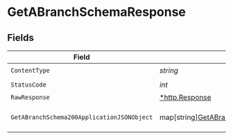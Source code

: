 # GetABranchSchemaResponse


## Fields

| Field                                                                                                          | Type                                                                                                           | Required                                                                                                       | Description                                                                                                    |
| -------------------------------------------------------------------------------------------------------------- | -------------------------------------------------------------------------------------------------------------- | -------------------------------------------------------------------------------------------------------------- | -------------------------------------------------------------------------------------------------------------- |
| `ContentType`                                                                                                  | *string*                                                                                                       | :heavy_check_mark:                                                                                             | N/A                                                                                                            |
| `StatusCode`                                                                                                   | *int*                                                                                                          | :heavy_check_mark:                                                                                             | N/A                                                                                                            |
| `RawResponse`                                                                                                  | [*http.Response](https://pkg.go.dev/net/http#Response)                                                         | :heavy_minus_sign:                                                                                             | N/A                                                                                                            |
| `GetABranchSchema200ApplicationJSONObject`                                                                     | map[string][GetABranchSchema200ApplicationJSON](../../models/operations/getabranchschema200applicationjson.md) | :heavy_minus_sign:                                                                                             | Gets the schema for the branch                                                                                 |
